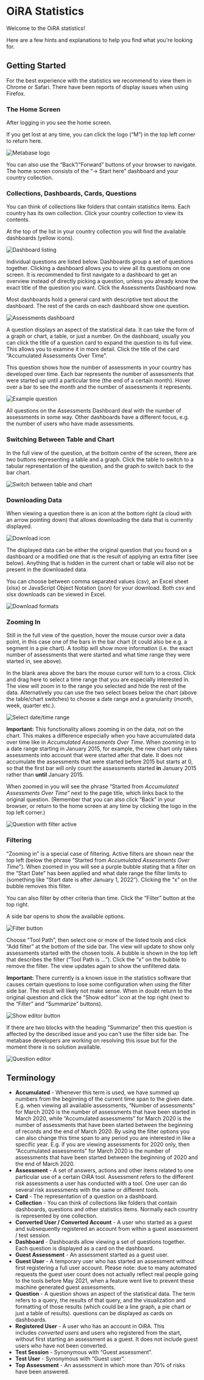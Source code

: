 # OiRA Statistics

Welcome to the OiRA statistics!

Here are a few hints and explanations to help you find what you're looking for.

## Getting Started

For the best experience with the statistics we recommend to view them in Chrome or
Safari. There have been reports of display issues when using Firefox.

### The Home Screen

After logging in you see the home screen.

If you get lost at any time, you can click the logo (“M”) in the top left corner to
return here.

![Metabase logo](/statistics/images/metabase_logo.png)

You can also use the “Back”/“Forward” buttons of your browser to navigate. The home
screen consists of the “-> Start here” dashboard and your country collection.

### Collections, Dashboards, Cards, Questions

You can think of collections like folders that contain statistics items. Each country
has its own collection. Click your country collection to view its contents.

At the top of the list in your country collection you will find the available dashboards
(yellow icons).

![Dashboard listing](/statistics/images/dashboard_listing.png)

Individual questions are listed below. Dashboards group a set of questions together.
Clicking a dashboard allows you to view all its questions on one screen. It is
recommended to first navigate to a dashboard to get an overview instead of directly
picking a question, unless you already know the exact title of the question you want.
Click the Assessments Dashboard now.

Most dashboards hold a general card with descriptive text about the dashboard. The rest
of the cards on each dashboard show one question.

![Assessments dashboard](/statistics/images/assessments_dashboard.png)

A question displays an aspect of the statistical data. It can take the form of a graph
or chart, a table, or just a number. On the dashboard, usually you can click the title
of a question card to expand the question to its full view. This allows you to examine
it in more detail. Click the title of the card “Accumulated Assessments Over Time”.

This question shows how the number of assessments in your country has developed over
time. Each bar represents the number of assessments that were started up until a
particular time (the end of a certain month). Hover over a bar to see the month and the
number of assessments it represents.

![Example question](/statistics/images/example_question.png)

All questions on the Assessments Dashboard deal with the number of assessments in some
way. Other dashboards have a different focus, e.g. the number of users who have made
assessments.

### Switching Between Table and Chart

In the full view of the question, at the bottom centre of the screen, there are two
buttons representing a table and a graph. Click the table to switch to a tabular
representation of the question, and the graph to switch back to the bar chart.

![Switch between table and chart](/statistics/images/switch_table_graph.png)

### Downloading Data

When viewing a question there is an icon at the bottom right (a cloud with an arrow
pointing down) that allows downloading the data that is currently displayed.

![Download icon](/statistics/images/download_icon.png)

The displayed data can be either the original question that you found on a dashboard or
a modified one that is the result of applying an extra filter (see below). Anything that
is hidden in the current chart or table will also not be present in the downloaded data.

You can choose between comma separated values (csv), an Excel sheet (xlsx) or JavaScript
Object Notation (json) for your download. Both csv and xlsx downloads can be viewed in
Excel.

![Download formats](/statistics/images/download_formats.png)

### Zooming In

Still in the full view of the question, hover the mouse cursor over a data point, in
this case one of the bars in the bar chart (it could also be e.g. a segment in a pie
chart). A tooltip will show more information (i.e. the exact number of assessments that
were started and what time range they were started in, see above).

In the blank area above the bars the mouse cursor will turn to a cross. Click and drag
here to select a time range that you are especially interested in. The view will zoom in
to the range you selected and hide the rest of the data. Alternatively you can use the
two select boxes below the chart (above the table/chart switches) to choose a date range
and a granularity (month, week, quarter etc.).

![Select date/time range](/statistics/images/select_time_range.png)

**Important:** This functionality allows zooming in on the data, not on the chart. This
makes a difference especially when you have accumulated data over time like in
*Accumulated Assessments Over Time*. When zooming in to a date range starting in January
2015, for example, the new chart only takes assessments into account that were started
after that date. It does not accumulate the assessments that were started before 2015
but starts at 0, so that the first bar will only count the assessments started **in**
January 2015 rather than **until** January 2015.

When zoomed in you will see the phrase “Started from *Accumulated Assessments Over
Time*” next to the page title, which links back to the original question. (Remember that
you can also click “Back” in your browser, or return to the home screen at any time by
clicking the logo in the top left corner.)

![Question with filter active](/statistics/images/filter_active.png)

### Filtering

“Zooming in” is a special case of filtering. Active filters are shown near the top left
(below the phrase “Started from *Accumulated Assessments Over Time*”). When zoomed in
you will see a purple bubble stating that a filter on the “Start Date” has been applied
and what date range the filter limits to (something like “Start date is after January 1,
2022”). Clicking the “x” on the bubble removes this filter.

You can also filter by other criteria than time. Click the “Filter” button at the top
right.

A side bar opens to show the available options.

![Filter button](/statistics/images/filter_button.png)

Choose “Tool Path”, then select one or more of the listed tools and click “Add filter”
at the bottom of the side bar. The view will update to show only assessments started
with the chosen tools. A bubble is shown in the top left that describes the filter
(“Tool Path is ...”). Click the “x” on the bubble to remove the filter. The view updates
again to show the unfiltered data.

**Important:** There currently is a known issue in the statistics software that causes
certain questions to lose some configuration when using the filter side bar. The result
will likely not make sense. When in doubt return to the original question and click the
“Show editor” icon at the top right (next to the “Filter” and “Summarize” buttons).

![Show editor button](/statistics/images/show_editor.png)

If there are two blocks with the heading “Summarize” then this question is affected by
the described issue and you can't use the filter side bar. The metabase developers are
working on resolving this issue but for the moment there is no solution available.

![Question editor](question_editor.png)

## Terminology

-   **Accumulated** - Whenever this term is used, we have summed up numbers from the
    beginning of the current time span to the given date. E.g. when viewing all
    available assessments, “Number of assessments” for March 2020 is the number of
    assessments that have been started in March 2020, while “Accumulated assessments”
    for March 2020 is the number of assessments that have been started between the
    beginning of records and the end of March 2020. By using the filter options you can
    also change this time span to any period you are interested in like a specific year.
    E.g. if you are viewing assessments for 2020 only, then “Accumulated assessments”
    for March 2020 is the number of assessments that have been started between the
    beginning of 2020 and the end of March 2020.
-   **Assessment** - A set of answers, actions and other items related to one particular
    use of a certain OiRA tool. Assessment refers to the different risk assessments a
    user has conducted with a tool. One user can do several risk assessments with the
    same or different tools.
-   **Card** - The representation of a question on a dashboard.
-   **Collection** - You can think of collections like folders that contain dashboards,
    questions and other statistics items. Normally each country is represented by one
    collection.
-   **Converted User / Converted Account** - A user who started as a guest and
    subsequently registered an account from within a guest assessment / test session.
-   **Dashboard** - Dashboards allow viewing a set of questions together. Each question
    is displayed as a card on the dashboard.
-   **Guest Assessment** - An assessment started as a guest user.
-   **Guest User** - A temporary user who has started an assessment without first
    registering a full user account. Please note: due to many automated requests the
    guest user count does not actually reflect real people going to the tools before May
    2021, when a feature went live to prevent these machine generated guest assessments.
-   **Question** - A question shows an aspect of the statistical data. The term refers
    to a query, the results of that query, and the visualization and formatting of those
    results (which could be a line graph, a pie chart or just a table of results).
    questions can be displayed as cards on dashboards.
-   **Registered User** - A user who has an account in OiRA. This includes *converted
    users* and users who registered from the start, without first starting an assessment
    as a guest. It does not include guest users who have not been converted.
-   **Test Session** - Synonymous with “Guest assessment”.
-   **Test User** - Synonymous with “Guest user”.
-   **Top Assessment** - An assessment in which more than 70% of risks have been
    answered.
